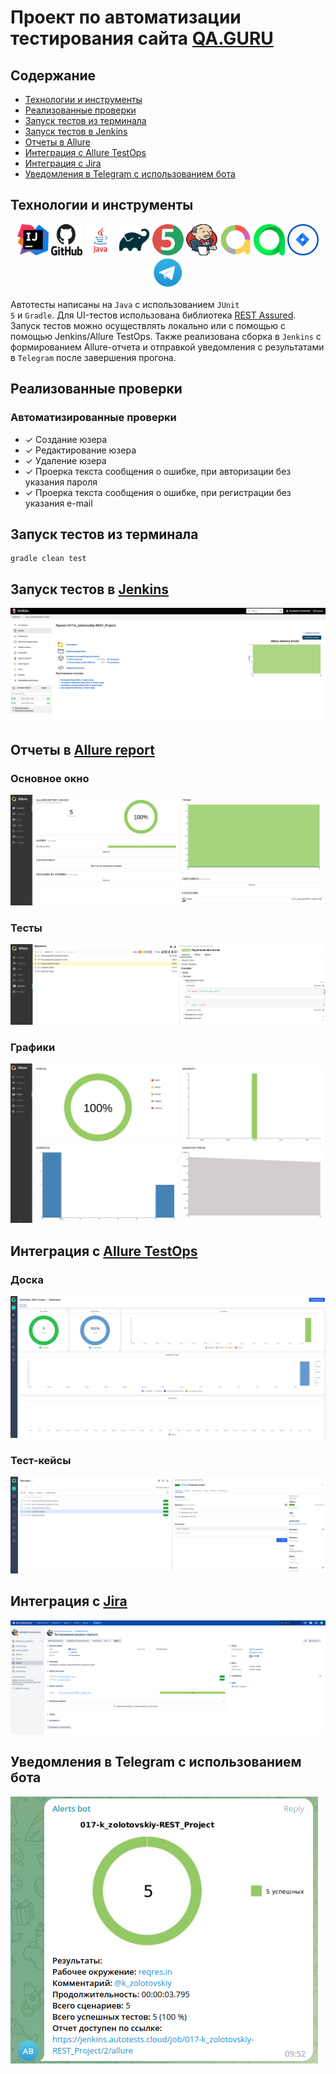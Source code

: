<h1 >Проект по автоматизации тестирования сайта <a href="https://qa.guru ">QA.GURU</a></h1>

## Содержание

* <a href="#tools">Технологии и инструменты</a>
* <a href="#cases">Реализованные проверки</a>
* <a href="#console">Запуск тестов из терминала</a>
* <a href="#jenkins">Запуск тестов в Jenkins</a>
* <a href="#allure">Отчеты в Allure</a>
* <a href="#testops">Интеграция с Allure TestOps</a>
* <a href="#testops">Интеграция с Jira</a>
* <a href="#telegram">Уведомления в Telegram с использованием бота</a>

<a id="tools"></a>

## Технологии и инструменты

<div align="center">
<a href="https://www.jetbrains.com/idea/"><img alt="InteliJ IDEA" height="50" src="media/logo/IntelliJ_IDEA.png" width="50"/></a>
<a href="https://github.com/"><img alt="GitHub" height="50" src="media/logo/GitHub.png" width="50"/></a>  
<a href="https://www.java.com/"><img alt="Java" height="50" src="media/logo/Java_logo.png" width="50"/></a>
<a href="https://gradle.org/"><img alt="Gradle" height="50" src="media/logo/Gradle.png" width="50"/></a>  
<a href="https://junit.org/junit5/"><img alt="JUnit 5" height="50" src="media/logo/JUnit5.png" width="50"/></a>
<a href="https://www.jenkins.io/"><img alt="Jenkins" height="50" src="media/logo/Jenkins.png" width="50"/></a>
<a href="https://github.com/allure-framework/"><img alt="Allure Report" height="50" src="media/logo/AllureReports.png" width="50"/></a>
<a href="https://qameta.io/"><img alt="Allure TestOps" height="50" src="media/logo/AllureTestOps.svg" width="50"/></a>
<a href="https://www.atlassian.com/software/jira"><img alt="Jira" height="50" src="media/logo/Jira.png" width="50"/></a>  
<a href="https://telegram.org/"><img alt="Telegram" height="50" src="media/logo/Telegram.png" width="50"/></a>
</div>

Автотесты написаны на <code>Java</code> с использованием <code>JUnit 5</code> и <code>Gradle</code>.
Для UI-тестов использована библиотека [REST Assured](https://rest-assured.io/).
Запуск тестов можно осуществлять локально или с помощью с помощью Jenkins/Allure TestOps.
Также реализована сборка в <code>Jenkins</code> с формированием Allure-отчета и отправкой уведомления с результатами
в <code>Telegram</code> после завершения прогона.

<a id="cases"></a>

## Реализованные проверки

### Автоматизированные проверки

- ✓ Создание юзера
- ✓ Редактирование юзера
- ✓ Удаление юзера
- ✓ Проерка текста сообщения о ошибке, при авторизации без указания пароля
- ✓ Проерка текста сообщения о ошибке, при регистрации без указания e-mail

<a id="console"></a>

## Запуск тестов из терминала

```
gradle clean test
```

<a id="jenkins"></a>

## Запуск тестов в <a target="_blank" href="https://jenkins.autotests.cloud/job/017-k_zolotovskiy-REST_Project/"> Jenkins </a>

<p align="center">
<img src="media/screenshots/JenkinsJob.png"/>
</p>

<a id="allure"></a>

## Отчеты в <a target="_blank" href="https://jenkins.autotests.cloud/job/017-k_zolotovskiy-REST_Project/2/allure/"> Allure report </a>

### Основное окно

<p align="center">
<img src="media/screenshots/AllureOverview.png">
</p>

### Тесты

<p align="center">
<img src="media/screenshots/AllureBehaviors.png">
</p>

### Графики

<p align="center">
<img src="media/screenshots/AllureGraphs.png">
</p>

<a id="testops"></a>

## Интеграция с <a target="_blank" href="https://allure.autotests.cloud/project/2131/test-cases?treeId=0"> Allure TestOps </a>

### Доска

<p align="center">
<img src="media/screenshots/AllureTestOpsDashboard.png">
</p>

### Тест-кейсы

<p align="center">
<img src="media/screenshots/AllureTestCases.png">
</p>

<a id="jira"></a>

## Интеграция с <a target="_blank" href="https://jira.autotests.cloud/browse/HOMEWORK-645"> Jira </a>

<p align="center">
<img src="media/screenshots/Jira.png">
</p>

<a id="telegram"></a>

## Уведомления в Telegram с использованием бота

<p>
<img src="media/screenshots/TelegramBot.png">
</p>
